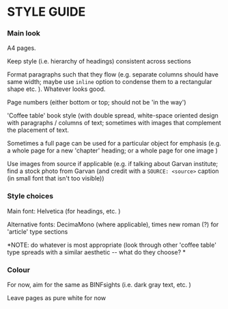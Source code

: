 # STYLE GUIDE 

### Main look 

A4 pages.

Keep style (i.e. hierarchy of headings) consistent across sections 

Format paragraphs such that they flow (e.g. separate columns should have same width; maybe use `inline` option to condense them to a rectangular shape etc. ).  Whatever looks good. 

Page numbers (either bottom or top; should not be 'in the way') 

'Coffee table' book style (with double spread, white-space oriented design with paragraphs / columns of text; sometimes with images that complement the placement of text. 

Sometimes a full page can be used for a particular object for emphasis (e.g. a whole page for a new 'chapter' heading; or a whole page for one image )

Use images from source if applicable (e.g. if talking about Garvan institute; find a stock photo from Garvan (and credit with a `SOURCE: <source>` caption (in small font that isn't too visible))

### Style choices 

Main font: Helvetica (for headings, etc. )

Alternative fonts: DecimaMono (where applicable), times new roman (?) for 'article' type sections 

*NOTE: do whatever is most appropriate (look through other 'coffee table' type spreads with a similar aesthetic -- what do they choose?  *

### Colour 

For now, aim for the same as BINFsights (i.e. dark gray text, etc. )  

Leave pages as pure white for now 





